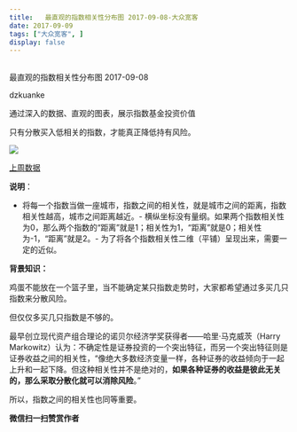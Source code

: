 ```yaml
---
title:   最直观的指数相关性分布图 2017-09-08-大众宽客
date: 2017-09-09
tags: ["大众宽客", ]
display: false
---
```



## 



最直观的指数相关性分布图 2017-09-08




dzkuanke




通过深入的数据、直观的图表，展示指数基金投资价值


只有分散买入低相关的指数，才能真正降低持有风险。



<img data-s="300,640" data-type="png" src="https://mmbiz.qpic.cn/mmbiz_png/PKw3FQPmhIhUHNmjJbxlIWqjZDyyD99brSMMFnXIv3lFsmibf1ybO40QuUURic5D8x4hibnf5PQfKHIzfglC8RicwQ/0?wx_fmt=png" class="" data-ratio="0.8003273322422259" data-w="1222"/>

[上周数据](http://mp.weixin.qq.com/s?__biz=MzAwMTc1MDcwNw==&amp;mid=2648272342&amp;idx=1&amp;sn=9686cb72a68a4f7c6ca6586900fe2f13&amp;chksm=82f92e0ab58ea71cf754cdbfd945ee1c8f405d5864f34d1fc678789c30724dbf5eb2883bf5ea&amp;scene=21#wechat_redirect)





**说明**：
- 将每一个指数当做一座城市，指数之间的相关性，就是城市之间的距离，指数相关性越高，城市之间距离越近。- 横纵坐标没有量纲。如果两个指数相关性为0，那么两个指数的“距离”就是1；相关性为1，“距离”就是0；相关性为-1，“距离”就是2。- 为了将各个指数相关性二维（平铺）呈现出来，需要一定的近似。


**背景知识：**

鸡蛋不能放在一个篮子里，当不能确定某只指数走势时，大家都希望通过多买几只指数来分散风险。&nbsp;



但仅仅多买几只指数是不够的。&nbsp;



最早创立现代资产组合理论的诺贝尔经济学奖获得者——哈里·马克威茨（Harry Markowitz）认为：不确定性是证券投资的一个突出特征，而另一个突出特征则是证券收益之间的相关性，“像绝大多数经济变量一样，各种证券的收益倾向于一起上升和一起下降。但这种相关性并不是绝对的，**如果各种证券的收益是彼此无关的，那么采取分散化就可以消除风险**。”&nbsp;



所以，指数之间的相关性也同等重要。




**微信扫一扫赞赏作者**